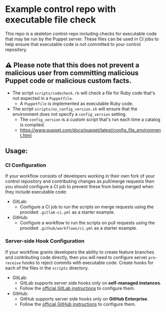# Example control repo with executable file check

This repo is a skeleton control-repo including checks for executable code that may be run
by the Puppet server. These files can be used in CI jobs to help ensure that executable code
is not committed to your control repository. 

## ⚠️ Please note that this does not prevent a malicious user from committing malicious Puppet code or malicious custom facts.

- The script `scripts/codecheck.rb` will check a file for Ruby code that's not expected in a `Puppetfile`.
  - A `Puppetfile` is implemented as executable Ruby code.
- The script `scripts/no_config_version.sh` will ensure that the environment does not specify a `config_version` setting.
  - The `config_version` is a custom script that's run each time a catalog is compiled. 
  - https://www.puppet.com/docs/puppet/latest/config_file_environment.html

## Usage:

### CI Configuration

If your workflow consists of developers working in their own fork of your control repository and contributing
changes as pull/merge requests then you should configure a CI job to prevent these from being merged when they
include executable code:

- GitLab:
  - Configure a CI job to run the scripts on merge requests using the provided `.gitlab-ci.yml` as a starter example.
- GitHub:
  - Configure a workflow to run the scripts on pull requests using the provided `.github/workflows/ci.yml` as a starter example.

### Server-side Hook Configuration

If your workflow grants developers the ability to create feature branches and contributing code directly,
then you will need to configure server `pre-receive` hooks to reject commits with executable code. Create
hooks for each of the files in the `scripts` directory.

- GitLab:
  - GitLab supports server side hooks only on **self-managed instances**.
  - Follow the [official GitLab instructions](https://docs.gitlab.com/ee/administration/server_hooks.html) to configure them.
- GitHub:
  - GitHub supports server side hooks only on **GitHub Enterprise**.
  - Follow the [official GitHub instructions](https://docs.github.com/en/enterprise-server@3.12/admin/policies/enforcing-policy-with-pre-receive-hooks/managing-pre-receive-hooks-on-your-instance#creating-pre-receive-hooks) to configure them.
